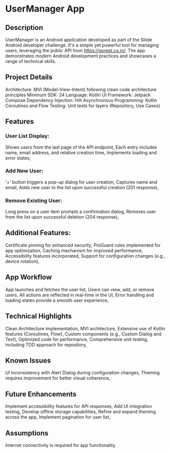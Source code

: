 # UserManager App
## Description
UserManager is an Android application developed as part of the Sliide Android developer challenge. It's a simple yet powerful tool for managing users, leveraging the public API from https://gorest.co.in/. The app demonstrates modern Android development practices and showcases a range of technical skills.

## Project Details
Architecture: MVI (Model-View-Intent) following clean code architecture principles
Minimum SDK: 24
Language: Kotlin
UI Framework: Jetpack Compose
Dependency Injection: Hilt
Asynchronous Programming: Kotlin Coroutines and Flow
Testing: Unit tests for layers (Repository, Use Cases)

## Features

### User List Display:

Shows users from the last page of the API endpoint,
Each entry includes name, email address, and relative creation time,
Implements loading and error states,

### Add New User:

'+' button triggers a pop-up dialog for user creation,
Captures name and email,
Adds new user to the list upon successful creation (201 response),

### Remove Existing User:

Long press on a user item prompts a confirmation dialog,
Removes user from the list upon successful deletion (204 response),

## Additional Features:

Certificate pinning for enhanced security,
ProGuard rules implemented for app optimization,
Caching mechanism for improved performance,
Accessibility features incorporated,
Support for configuration changes (e.g., device rotation),

## App Workflow
App launches and fetches the user list,
Users can view, add, or remove users,
All actions are reflected in real-time in the UI,
Error handling and loading states provide a smooth user experience,

## Technical Highlights

Clean Architecture implementation,
MVI architecture,
Extensive use of Kotlin features (Coroutines, Flow),
Custom components (e.g., Custom Dialog and Text),
Optimized code for performance,
Comprehensive unit testing, including TDD approach for repository,

## Known Issues
UI inconsistency with Alert Dialog during configuration changes,
Theming requires improvement for better visual coherence,

## Future Enhancements

Implement accessibility features for API responses,
Add UI integration testing,
Develop offline storage capabilities,
Refine and expand theming across the app,
Implement pagination for user list,

## Assumptions

Internet connectivity is required for app functionality



